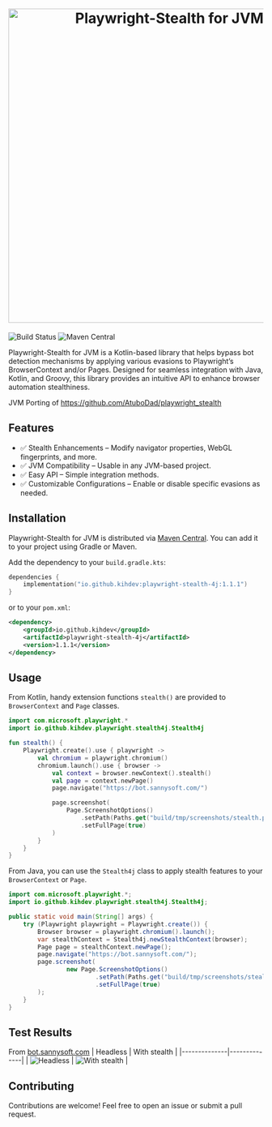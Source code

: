<h1 align="center">
    <img src="assets/logo.png" alt="Playwright-Stealth for JVM" width="620"/>
</h1>

![Build Status](https://github.com/kihdev/playwright-stealth-4j/actions/workflows/gradle-publish.yml/badge.svg)
![Maven Central](https://img.shields.io/maven-central/v/io.github.kihdev/playwright-stealth-4j)

Playwright-Stealth for JVM is a Kotlin-based library that helps bypass bot detection mechanisms by applying various evasions to Playwright’s BrowserContext and/or Pages. Designed for seamless integration with Java, Kotlin, and Groovy, this library provides an intuitive API to enhance browser automation stealthiness.

JVM Porting of https://github.com/AtuboDad/playwright_stealth

## Features

- ✅ Stealth Enhancements – Modify navigator properties, WebGL fingerprints, and more.
- ✅ JVM Compatibility – Usable in any JVM-based project.
- ✅ Easy API – Simple integration methods.
- ✅ Customizable Configurations – Enable or disable specific evasions as needed.

## Installation

Playwright-Stealth for JVM is distributed via [Maven Central](https://central.sonatype.com/artifact/io.github.kihdev/playwright-stealth-4j). You can add it to your project using Gradle or Maven.

Add the dependency to your `build.gradle.kts`:

```kotlin
dependencies {
    implementation("io.github.kihdev:playwright-stealth-4j:1.1.1")
}
```

or to your `pom.xml`:

```xml
<dependency>
    <groupId>io.github.kihdev</groupId>
    <artifactId>playwright-stealth-4j</artifactId>
    <version>1.1.1</version>
</dependency>
```

## Usage

From Kotlin, handy extension functions `stealth()` are provided to `BrowserContext` and `Page` classes.

```kotlin
import com.microsoft.playwright.*
import io.github.kihdev.playwright.stealth4j.Stealth4j

fun stealth() {
    Playwright.create().use { playwright ->
        val chromium = playwright.chromium()
        chromium.launch().use { browser ->
            val context = browser.newContext().stealth()
            val page = context.newPage()
            page.navigate("https://bot.sannysoft.com/")

            page.screenshot(
                Page.ScreenshotOptions()
                    .setPath(Paths.get("build/tmp/screenshots/stealth.png"))
                    .setFullPage(true)
            )
        }
    }
}
```

From Java, you can use the `Stealth4j` class to apply stealth features to your `BrowserContext` or `Page`.

```java
import com.microsoft.playwright.*;
import io.github.kihdev.playwright.stealth4j.Stealth4j;

public static void main(String[] args) {
    try (Playwright playwright = Playwright.create()) {
        Browser browser = playwright.chromium().launch();
        var stealthContext = Stealth4j.newStealthContext(browser);
        Page page = stealthContext.newPage();
        page.navigate("https://bot.sannysoft.com/");
        page.screenshot(
                new Page.ScreenshotOptions()
                        .setPath(Paths.get("build/tmp/screenshots/stealth.png"))
                        .setFullPage(true)
        );
    }
}
```

## Test Results
From [bot.sannysoft.com](https://bot.sannysoft.com/)
|   Headless   | With stealth |
|--------------|--------------|
| ![Headless](./assets/plain.png) | ![With stealth](./assets/stealth.png) |

## Contributing

Contributions are welcome! Feel free to open an issue or submit a pull request.
